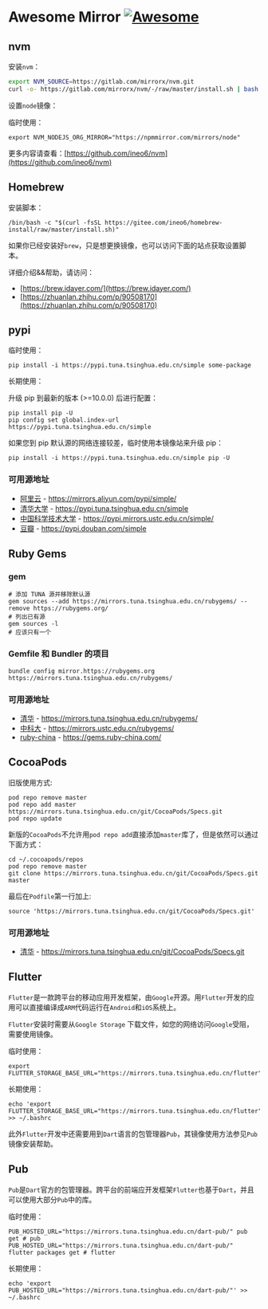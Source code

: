 # **Awesome Mirror** [![Awesome](https://cdn.rawgit.com/sindresorhus/awesome/d7305f38d29fed78fa85652e3a63e154dd8e8829/media/badge.svg)](https://github.com/sindresorhus/awesome)

## nvm

安装`nvm`：

```sh
export NVM_SOURCE=https://gitlab.com/mirrorx/nvm.git
curl -o- https://gitlab.com/mirrorx/nvm/-/raw/master/install.sh | bash
```

设置`node`镜像：

临时使用：
```shell
export NVM_NODEJS_ORG_MIRROR="https://npmmirror.com/mirrors/node"
```

更多内容请查看：[https://github.com/ineo6/nvm](https://github.com/ineo6/nvm)

## Homebrew

安装脚本：

```shell
/bin/bash -c "$(curl -fsSL https://gitee.com/ineo6/homebrew-install/raw/master/install.sh)"
```

如果你已经安装好`brew`，只是想更换镜像，也可以访问下面的站点获取设置脚本。

详细介绍&&帮助，请访问：

- [https://brew.idayer.com/](https://brew.idayer.com/)
- [https://zhuanlan.zhihu.com/p/90508170](https://zhuanlan.zhihu.com/p/90508170)

## pypi

临时使用：
```shell
pip install -i https://pypi.tuna.tsinghua.edu.cn/simple some-package
```

长期使用：

升级 pip 到最新的版本 (>=10.0.0) 后进行配置：
```shell
pip install pip -U
pip config set global.index-url https://pypi.tuna.tsinghua.edu.cn/simple
```

如果您到 pip 默认源的网络连接较差，临时使用本镜像站来升级 pip：

```shell
pip install -i https://pypi.tuna.tsinghua.edu.cn/simple pip -U
```

### 可用源地址

- [阿里云](https://mirrors.aliyun.com/pypi/simple/) - https://mirrors.aliyun.com/pypi/simple/
- [清华大学](https://pypi.tuna.tsinghua.edu.cn/simple) - https://pypi.tuna.tsinghua.edu.cn/simple
- [中国科学技术大学](https://pypi.mirrors.ustc.edu.cn/simple/) - https://pypi.mirrors.ustc.edu.cn/simple/
- [豆瓣](https://pypi.douban.com/simple) - https://pypi.douban.com/simple

## Ruby Gems

### gem
```shell
# 添加 TUNA 源并移除默认源
gem sources --add https://mirrors.tuna.tsinghua.edu.cn/rubygems/ --remove https://rubygems.org/
# 列出已有源
gem sources -l
# 应该只有一个
```
 
### Gemfile 和 Bundler 的项目

```shell
bundle config mirror.https://rubygems.org https://mirrors.tuna.tsinghua.edu.cn/rubygems/
```

### 可用源地址

- [清华](https://mirror.tuna.tsinghua.edu.cn/help/rubygems/) - https://mirrors.tuna.tsinghua.edu.cn/rubygems/
- [中科大](https://lug.ustc.edu.cn/wiki/mirrors/help/rubygems) - https://mirrors.ustc.edu.cn/rubygems/ 
- [ruby-china](https://gems.ruby-china.com/) - https://gems.ruby-china.com/

## CocoaPods

旧版使用方式:

```shell
pod repo remove master
pod repo add master https://mirrors.tuna.tsinghua.edu.cn/git/CocoaPods/Specs.git
pod repo update
```

新版的`CocoaPods`不允许用`pod repo add`直接添加`master`库了，但是依然可以通过下面方式：

```shell
cd ~/.cocoapods/repos 
pod repo remove master
git clone https://mirrors.tuna.tsinghua.edu.cn/git/CocoaPods/Specs.git master
```

最后在`Podfile`第一行加上:

```
source 'https://mirrors.tuna.tsinghua.edu.cn/git/CocoaPods/Specs.git'
```

### 可用源地址

- [清华](https://mirror.tuna.tsinghua.edu.cn/help/CocoaPods/) - https://mirrors.tuna.tsinghua.edu.cn/git/CocoaPods/Specs.git

## Flutter

`Flutter`是一款跨平台的移动应用开发框架，由`Google`开源。用`Flutter`开发的应用可以直接编译成`ARM`代码运行在`Android`和`iOS`系统上。

`Flutter`安装时需要从`Google Storage` 下载文件，如您的网络访问`Google`受阻，需要使用镜像。

临时使用：
```shell
export FLUTTER_STORAGE_BASE_URL="https://mirrors.tuna.tsinghua.edu.cn/flutter"
```

长期使用：
```shell
echo 'export FLUTTER_STORAGE_BASE_URL="https://mirrors.tuna.tsinghua.edu.cn/flutter"' >> ~/.bashrc
```

此外`Flutter`开发中还需要用到`Dart`语言的包管理器`Pub`，其镜像使用方法参见`Pub` 镜像安装帮助。

## Pub

`Pub`是`Dart`官方的包管理器。跨平台的前端应开发框架`Flutter`也基于`Dart`，并且可以使用大部分`Pub`中的库。

临时使用：
```shell
PUB_HOSTED_URL="https://mirrors.tuna.tsinghua.edu.cn/dart-pub/" pub get # pub
PUB_HOSTED_URL="https://mirrors.tuna.tsinghua.edu.cn/dart-pub/" flutter packages get # flutter
```

长期使用：
```shell
echo 'export PUB_HOSTED_URL="https://mirrors.tuna.tsinghua.edu.cn/dart-pub/"' >> ~/.bashrc
```
